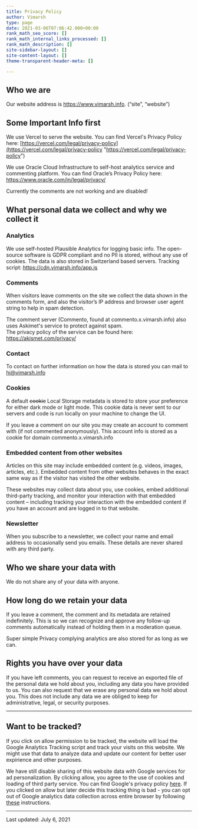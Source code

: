 ```yaml
---
title: Privacy Policy
author: Vimarsh
type: page
date: 2021-03-06T07:06:42.000+00:00
rank_math_seo_score: []
rank_math_internal_links_processed: []
rank_math_description: []
site-sidebar-layout: []
site-content-layout: []
theme-transparent-header-meta: []

---
```

## Who we are

Our website address is https://www.vimarsh.info. (“site”, “website”)

## Some Important Info first

We use Vercel to serve the website. You can find Vercel's Privacy Policy here: [https://vercel.com/legal/privacy-policy](https://vercel.com/legal/privacy-policy "https://vercel.com/legal/privacy-policy")

We use Oracle Cloud Infrastructure to self-host analytics service and commenting platform. You can find Oracle’s Privacy Policy here: https://www.oracle.com/in/legal/privacy/

Currently the comments are not working and are disabled!

## What personal data we collect and why we collect it

### Analytics

We use self-hosted Plausible Analytics for logging basic info. The open-source software is GDPR compliant and no PII is stored, without any use of cookies. The data is also stored in Switzerland based servers. Tracking script: https://cdn.vimarsh.info/app.js

### Comments

When visitors leave comments on the site we collect the data shown in the comments form, and also the visitor’s IP address and browser user agent string to help in spam detection.

The comment server (Commento, found at commento.x.vimarsh.info) also uses Askimet's service to protect against spam.  
The privacy policy of the service can be found here: https://akismet.com/privacy/

### Contact

To contact on further information on how the data is stored you can mail to [hi@vimarsh.info](mailto:hi@vimarsh.info)

### Cookies

A default ~~cookie~~ Local Storage metadata is stored to store your preference for either dark mode or light mode. This cookie data is never sent to our servers and code is run locally on your machine to change the UI.

If you leave a comment on our site you may create an account to comment with (if not commented anonymously). This account info is stored as a cookie for domain commento.x.vimarsh.info

### Embedded content from other websites

Articles on this site may include embedded content (e.g. videos, images, articles, etc.). Embedded content from other websites behaves in the exact same way as if the visitor has visited the other website.

These websites may collect data about you, use cookies, embed additional third-party tracking, and monitor your interaction with that embedded content – including tracking your interaction with the embedded content if you have an account and are logged in to that website.

### Newsletter

When you subscribe to a newsletter, we collect your name and email address to occasionally send you emails. These details are never shared with any third party.

## Who we share your data with

We do not share any of your data with anyone.

## How long do we retain your data

If you leave a comment, the comment and its metadata are retained indefinitely. This is so we can recognize and approve any follow-up comments automatically instead of holding them in a moderation queue.

Super simple Privacy complying analytics are also stored for as long as we can.

## Rights you have over your data

If you have left comments, you can request to receive an exported file of the personal data we hold about you, including any data you have provided to us. You can also request that we erase any personal data we hold about you. This does not include any data we are obliged to keep for administrative, legal, or security purposes.

***

## Want to be tracked?

If you click on allow permission to be tracked, the website will load the Google Analytics Tracking script and track your visits on this website. We might use that data to analyze data and update our content for better user expirience and other purposes.

We have still disable sharing of this website data with Google services for ad personalization. By clicking allow, you agree to the use of cookies and loading of third party service. You can find Google's privacy policy [here](https://policies.google.com/privacy "Google's privacy Policy"). If you clicked on allow but later decide this tracking thing is bad - you can opt out of Google analytics data collection across entire browser by following [these](https://tools.google.com/dlpage/gaoptout) instructions.

***

Last updated: July 6, 2021